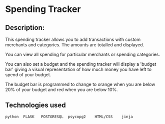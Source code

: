 # Spending Tracker 

## Description: 
This spending tracker allows you to add transactions with custom merchants and categories. The amounts are totalled and displayed. 

You can view all spending for particular merchants or spending categories.

You can also set a budget and the spending tracker will display a 'budget bar' giving a visual representation of how much money you have left to spend of your budget. 

The budget bar is programmed to change to orange when you are below 20% of your budget and red when you are below 10%. 

## Technologies used


    python  FLASK   POSTGRESQL  psycopg2    HTML/CSS    jinja

